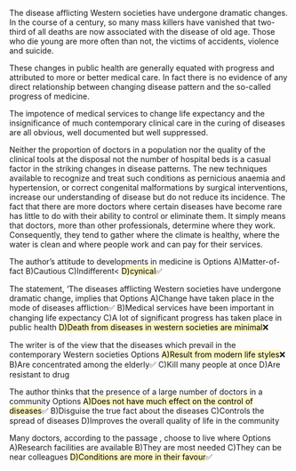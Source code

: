 The disease afflicting Western societies have undergone dramatic changes. In the course of a century, so many mass killers have vanished that two-third of all deaths are now associated with the disease of old age. Those who die young are more often than not, the victims of accidents, violence and suicide.

These changes in public health are generally equated with progress and attributed to more or better medical care. In fact there is no evidence of any direct relationship between changing disease pattern and the so-called progress of medicine.

The impotence of medical services to change life expectancy and the insignificance of much contemporary clinical care in the curing of diseases are all obvious, well documented but well suppressed.

Neither the proportion of doctors in a population nor the quality of the clinical tools at the disposal not the number of hospital beds is a casual factor in the striking changes in disease patterns. The new techniques available to recognize and treat such conditions as pernicious anaemia and hypertension, or correct congenital malformations by surgical interventions, increase our understanding of disease but do not reduce its incidence. The fact that there are more doctors where certain diseases have become rare has little to do with their ability to control or eliminate them. It simply means that doctors, more than other professionals, determine where they work. Consequently, they tend to gather where the climate is healthy, where the water is clean and where people work and can pay for their services.

The author’s attitude to developments in medicine is
Options
A)Matter-of-fact
B)Cautious
C)Indifferent<
<mark style="background: #FFF3A3A6;">D)cynical</mark>✅

The statement, ‘The diseases afflicting Western societies have undergone dramatic change, implies that
Options
A)Change have taken place in the mode of diseases affliction✅
B)Medical services have been important in changing life expectancy
C)A lot of significant progress has taken place in public health
<mark style="background: #FFF3A3A6;">D)Death from diseases in western societies are minimal</mark>❌

The writer is of the view that the diseases which prevail in the contemporary Western societies
Options
<mark style="background: #FFF3A3A6;">A)Result from modern life styles</mark>❌
B)Are concentrated among the elderly✅
C)Kill many people at once
D)Are resistant to drug

The author thinks that the presence of a large number of doctors in a community
Options
<mark style="background: #FFF3A3A6;">A)Does not have much effect on the control of diseases</mark>✅
B)Disguise the true fact about the diseases
C)Controls the spread of diseases
D)Improves the overall quality of life in the community

Many doctors, according to the passage , choose to live where
Options
A)Research facilities are available
B)They are most needed
C)They can be near colleagues
<mark style="background: #FFF3A3A6;">D)Conditions are more in their favour</mark>✅